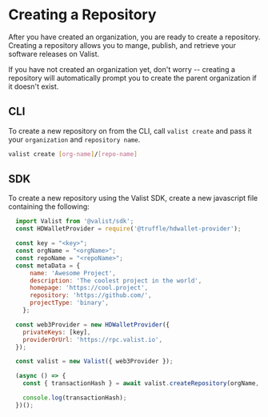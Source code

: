 # Creating a Repository

After you have created an organization, you are ready to create a repository. Creating a repository allows you to mange, publish, and retrieve your software releases on Valist.

If you have not created an organization yet, don't worry -- creating a repository will automatically prompt you to create the parent organization if it doesn't exist.

## CLI

To create a new repository on from the CLI, call `valist create` and pass it your `organization` and `repository name`.

```bash
valist create [org-name]/[repo-name]
```

## SDK

To create a new repository using the Valist SDK, create a new javascript file containing the following:

```javascript
  import Valist from '@valist/sdk';
  const HDWalletProvider = require('@truffle/hdwallet-provider');

  const key = "<key>";
  const orgName = "<orgName>";
  const repoName = "<repoName>";
  const metaData = {
      name: 'Awesome Project',
      description: 'The coolest project in the world',
      homepage: 'https://cool.project',
      repository: 'https://github.com/',
      projectType: 'binary',
    };

  const web3Provider = new HDWalletProvider({
    privateKeys: [key],
    providerOrUrl: 'https://rpc.valist.io',
  });

  const valist = new Valist({ web3Provider });

  (async () => {
    const { transactionHash } = await valist.createRepository(orgName, repoName, metaData);

    console.log(transactionHash);
  })();
```
